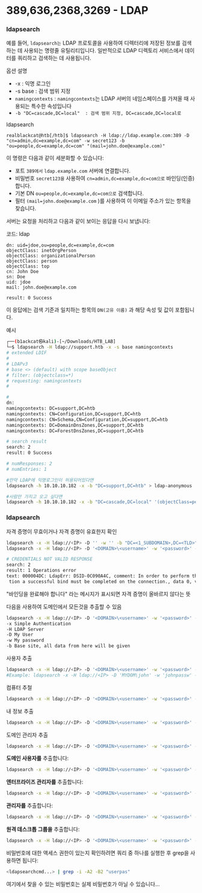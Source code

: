 # 389,636,2368,3269 - LDAP

### ldapsearch

예를 들어, `ldapsearch는` LDAP 프로토콜을 사용하여 디렉터리에 저장된 정보를 검색하는 데 사용되는 명령줄 유틸리티입니다. 일반적으로 LDAP 디렉토리 서비스에서 데이터를 쿼리하고 검색하는 데 사용됩니다.

옵션 설명&#x20;

* \-x : 익명 로그인&#x20;
* \-s base : 검색 범위 지정
* `namingcontexts` : `namingcontexts`는 LDAP 서버의 네임스페이스를 가져올 때 사용되는 특수한 속성입니다
* `-b "DC=cascade,DC=local"  : 검색 범위 지정, DC=cascade,DC=local로`&#x20;

&#x20; ldapsearch

```
realblackcat@htb[/htb]$ ldapsearch -H ldap://ldap.example.com:389 -D "cn=admin,dc=example,dc=com" -w secret123 -b "ou=people,dc=example,dc=com" "(mail=john.doe@example.com)"
```

이 명령은 다음과 같이 세분화할 수 있습니다:

* 포트 `389에서` `ldap.example.com` 서버에 연결합니다.
* 비밀번호 `secret123을` 사용하여 `cn=admin,dc=example,dc=com으로` 바인딩(인증)합니다.
* 기본 DN `ou=people,dc=example,dc=com으로` 검색합니다.
* 필터 `(mail=john.doe@example.com` )를 사용하여 이 이메일 주소가 있는 항목을 찾습니다.

서버는 요청을 처리하고 다음과 같이 보이는 응답을 다시 보냅니다:

코드: ldap

```
dn: uid=jdoe,ou=people,dc=example,dc=com
objectClass: inetOrgPerson
objectClass: organizationalPerson
objectClass: person
objectClass: top
cn: John Doe
sn: Doe
uid: jdoe
mail: john.doe@example.com

result: 0 Success
```

이 응답에는 검색 기준과 일치하는 항목의 `DN(고유 이름)` 과 해당 속성 및 값이 포함됩니다.



예시

```bash
┌──(b1ackcat㉿kali)-[~/Downloads/HTB_LAB]
└─$ ldapsearch -H ldap://support.htb -x -s base namingcontexts
# extended LDIF
#
# LDAPv3
# base <> (default) with scope baseObject
# filter: (objectclass=*)
# requesting: namingcontexts 
#

#
dn:
namingcontexts: DC=support,DC=htb
namingcontexts: CN=Configuration,DC=support,DC=htb
namingcontexts: CN=Schema,CN=Configuration,DC=support,DC=htb
namingcontexts: DC=DomainDnsZones,DC=support,DC=htb
namingcontexts: DC=ForestDnsZones,DC=support,DC=htb

# search result
search: 2
result: 0 Success

# numResponses: 2
# numEntries: 1

#만약 LDAP에 익명로그인이 허용되어있다면
ldapsearch -h 10.10.10.182 -x -b "DC=support,DC=htb" > ldap-anonymous

#사람만 가지고 오고 싶다면 
ldapsearch -h 10.10.10.182 -x -b "DC=cascade,DC=local" '(objectClass=person)' > ldap-people
```

### ldapsearch

자격 증명이 무효이거나 자격 증명이 유효한지 확인

```bash
ldapsearch -x -H ldap://<IP> -D '' -w '' -b "DC=<1_SUBDOMAIN>,DC=<TLD>"
ldapsearch -x -H ldap://<IP> -D '<DOMAIN>\<username>' -w '<password>' -b "DC=<1_SUBDOMAIN>,DC=<TLD>"
```

```bash
# CREDENTIALS NOT VALID RESPONSE
search: 2
result: 1 Operations error
text: 000004DC: LdapErr: DSID-0C090A4C, comment: In order to perform this opera
 tion a successful bind must be completed on the connection., data 0, v3839
```

"바인딩을 완료해야 합니다" 라는 메시지가 표시되면 자격 증명이 올바르지 않다는 뜻&#x20;

다음을 사용하여 도메인에서 모든것을 추출할 수 있음

```bash
ldapsearch -x -H ldap://<IP> -D '<DOMAIN>\<username>' -w '<password>' -b "DC=<1_SUBDOMAIN>,DC=<TLD>"
-x Simple Authentication
-H LDAP Server
-D My User
-w My password
-b Base site, all data from here will be given
```

사용자 추출&#x20;

```bash
ldapsearch -x -H ldap://<IP> -D '<DOMAIN>\<username>' -w '<password>' -b "CN=Users,DC=<1_SUBDOMAIN>,DC=<TLD>"
#Example: ldapsearch -x -H ldap://<IP> -D 'MYDOM\john' -w 'johnpassw' -b "CN=Users,DC=mydom,DC=local"
```

컴퓨터 추철&#x20;

```bash
ldapsearch -x -H ldap://<IP> -D '<DOMAIN>\<username>' -w '<password>' -b "CN=Computers,DC=<1_SUBDOMAIN>,DC=<TLD>"
```

내 정보 추출&#x20;

```bash
ldapsearch -x -H ldap://<IP> -D '<DOMAIN>\<username>' -w '<password>' -b "CN=<MY NAME>,CN=Users,DC=<1_SUBDOMAIN>,DC=<TLD>"
```

도메인 관리자 추출

```bash
ldapsearch -x -H ldap://<IP> -D '<DOMAIN>\<username>' -w '<password>' -b "CN=Domain Admins,CN=Users,DC=<1_SUBDOMAIN>,DC=<TLD>"
```

**도메인 사용자를** 추출합니다:

```bash
ldapsearch -x -H ldap://<IP> -D '<DOMAIN>\<username>' -w '<password>' -b "CN=Domain Users,CN=Users,DC=<1_SUBDOMAIN>,DC=<TLD>"
```

**엔터프라이즈 관리자를** 추출합니다:

```bash
ldapsearch -x -H ldap://<IP> -D '<DOMAIN>\<username>' -w '<password>' -b "CN=Enterprise Admins,CN=Users,DC=<1_SUBDOMAIN>,DC=<TLD>"
```

**관리자를** 추출합니다:

```bash
ldapsearch -x -H ldap://<IP> -D '<DOMAIN>\<username>' -w '<password>' -b "CN=Administrators,CN=Builtin,DC=<1_SUBDOMAIN>,DC=<TLD>"
```

**원격 데스크톱 그룹을** 추출합니다:

```bash
ldapsearch -x -H ldap://<IP> -D '<DOMAIN>\<username>' -w '<password>' -b "CN=Remote Desktop Users,CN=Builtin,DC=<1_SUBDOMAIN>,DC=<TLD>"
```

비밀번호에 대한 액세스 권한이 있는지 확인하려면 쿼리 중 하나를 실행한 후 grep을 사용하면 됩니다:

```bash
<ldapsearchcmd...> | grep -i -A2 -B2 "userpas"
```

여기에서 찾을 수 있는 비밀번호는 실제 비밀번호가 아닐 수 있습니다...
